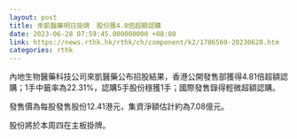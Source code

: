 ```yaml
---
layout: post
title: 來凱醫藥明日掛牌　股份獲4.8倍超額認購
date: 2023-06-28 07:59:45.000000000 +08:00
link: https://news.rthk.hk/rthk/ch/component/k2/1706569-20230628.htm
categories: rthk
---
```


內地生物醫藥科技公司來凱醫藥公布招股結果，香港公開發售部獲得4.81倍超額認購；1手中籤率為22.31%，認購5手股份穩獲1手；國際發售錄得輕微超額認購。

發售價為每股發售股份12.41港元，集資淨額估計約為7.08億元。

股份將於本周四在主板掛牌。
